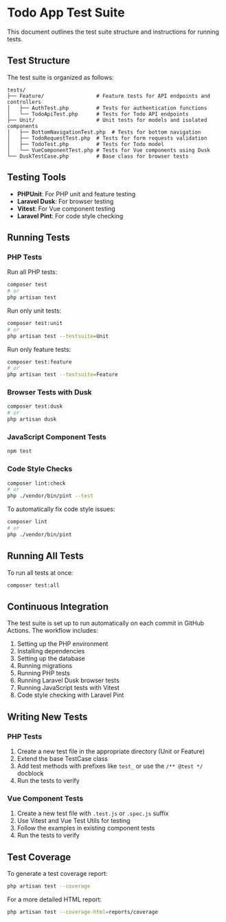 # Todo App Test Suite

This document outlines the test suite structure and instructions for running tests.

## Test Structure

The test suite is organized as follows:

```
tests/
├── Feature/                 # Feature tests for API endpoints and controllers
│   ├── AuthTest.php         # Tests for authentication functions
│   └── TodoApiTest.php      # Tests for Todo API endpoints
├── Unit/                    # Unit tests for models and isolated components  
│   ├── BottomNavigationTest.php  # Tests for bottom navigation 
│   ├── TodoRequestTest.php  # Tests for form requests validation
│   ├── TodoTest.php         # Tests for Todo model
│   └── VueComponentTest.php # Tests for Vue components using Dusk
└── DuskTestCase.php         # Base class for browser tests
```

## Testing Tools

- **PHPUnit**: For PHP unit and feature testing
- **Laravel Dusk**: For browser testing
- **Vitest**: For Vue component testing
- **Laravel Pint**: For code style checking

## Running Tests

### PHP Tests

Run all PHP tests:
```bash
composer test
# or
php artisan test
```

Run only unit tests:
```bash
composer test:unit
# or
php artisan test --testsuite=Unit
```

Run only feature tests:
```bash
composer test:feature
# or
php artisan test --testsuite=Feature
```

### Browser Tests with Dusk

```bash
composer test:dusk
# or
php artisan dusk
```

### JavaScript Component Tests

```bash
npm test
```

### Code Style Checks

```bash
composer lint:check
# or
php ./vendor/bin/pint --test
```

To automatically fix code style issues:
```bash
composer lint
# or
php ./vendor/bin/pint
```

## Running All Tests

To run all tests at once:

```bash
composer test:all
```

## Continuous Integration

The test suite is set up to run automatically on each commit in GitHub Actions. 
The workflow includes:

1. Setting up the PHP environment
2. Installing dependencies
3. Setting up the database
4. Running migrations
5. Running PHP tests
6. Running Laravel Dusk browser tests
7. Running JavaScript tests with Vitest
8. Code style checking with Laravel Pint

## Writing New Tests

### PHP Tests

1. Create a new test file in the appropriate directory (Unit or Feature)
2. Extend the base TestCase class
3. Add test methods with prefixes like `test_` or use the `/** @test */` docblock
4. Run the tests to verify

### Vue Component Tests

1. Create a new test file with `.test.js` or `.spec.js` suffix
2. Use Vitest and Vue Test Utils for testing
3. Follow the examples in existing component tests
4. Run the tests to verify

## Test Coverage

To generate a test coverage report:

```bash
php artisan test --coverage
```

For a more detailed HTML report:

```bash
php artisan test --coverage-html=reports/coverage
``` 